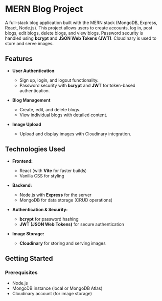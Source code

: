 # MERN Blog Project

A full-stack blog application built with the MERN stack (MongoDB, Express, React, Node.js). This project allows users to create accounts, log in, post blogs, edit blogs, delete blogs, and view blogs. Password security is handled using **bcrypt** and **JSON Web Tokens (JWT)**. Cloudinary is used to store and serve images.

## Features

- **User Authentication**

  - Sign up, login, and logout functionality.
  - Password security with **bcrypt** and **JWT** for token-based authentication.

- **Blog Management**

  - Create, edit, and delete blogs.
  - View individual blogs with detailed content.

- **Image Upload**
  - Upload and display images with Cloudinary integration.

## Technologies Used

- **Frontend:**

  - React (with **Vite** for faster builds)
  - Vanilla CSS for styling

- **Backend:**
  - Node.js with **Express** for the server
  - MongoDB for data storage (CRUD operations)
- **Authentication & Security:**
  - **bcrypt** for password hashing
  - **JWT (JSON Web Tokens)** for secure authentication
- **Image Storage:**
  - **Cloudinary** for storing and serving images

## Getting Started

### Prerequisites

- Node.js
- MongoDB instance (local or MongoDB Atlas)
- Cloudinary account (for image storage)
